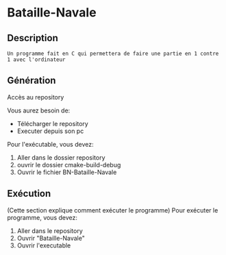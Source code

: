 # Bataille-Navale

## Description
	Un programme fait en C qui permettera de faire une partie en 1 contre 1 avec l'ordinateur

## Génération

Accès au repository

Vous aurez besoin de:

- Télécharger le repository
- Executer depuis son pc 


Pour l'exécutable, vous devez:

1. Aller dans le dossier repository
1. ouvrir le dossier cmake-build-debug
1. Ouvrir le fichier BN-Bataille-Navale

## Exécution
(Cette section explique comment exécuter le programme)
Pour exécuter le programme, vous devez:

1. Aller dans le repository
1. Ouvrir "Bataille-Navale"
1. Ouvrir l'executable
